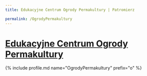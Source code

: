 ```yaml
---
title: Edukacyjne Centrum Ogrody Permakultury | Patromierz

permalink: /OgrodyPermakultury
---
```


# [Edukacyjne Centrum Ogrody Permakultury](https://patronite.pl/OgrodyPermakultury)

{% include profile.md name="OgrodyPermakultury" prefix="o" %}
